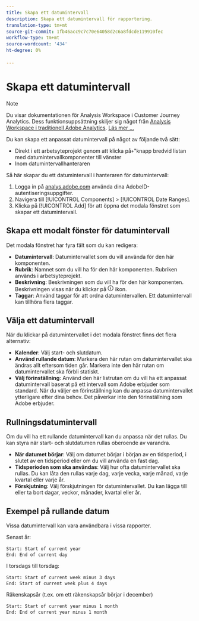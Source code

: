 ```yaml
---
title: Skapa ett datumintervall
description: Skapa ett datumintervall för rapportering.
translation-type: tm+mt
source-git-commit: 1fb46acc9c7c70e64058d2c6a8fdcde119910fec
workflow-type: tm+mt
source-wordcount: '434'
ht-degree: 0%

---
```



# Skapa ett datumintervall

>[!NOTE]
>
>Du visar dokumentationen för Analysis Workspace i Customer Journey Analytics. Dess funktionsuppsättning skiljer sig något från [Analysis Workspace i traditionell Adobe Analytics](https://docs.adobe.com/content/help/en/analytics/analyze/analysis-workspace/home.html). [Läs mer …](/help/getting-started/cja-aa.md)

Du kan skapa ett anpassat datumintervall på något av följande två sätt:

* Direkt i ett arbetsyteprojekt genom att klicka på`+`&quot;knapp bredvid listan med datumintervallkomponenter till vänster
* Inom datumintervallhanteraren

Så här skapar du ett datumintervall i hanteraren för datumintervall:

1. Logga in på [analys.adobe.com](https://analytics.adobe.com) använda dina AdobeID-autentiseringsuppgifter.
1. Navigera till [!UICONTROL Components] > [!UICONTROL Date Ranges].
1. Klicka på [!UICONTROL Add] för att öppna det modala fönstret som skapar ett datumintervall.

## Skapa ett modalt fönster för datumintervall

Det modala fönstret har fyra fält som du kan redigera:

* **Datumintervall**: Datumintervallet som du vill använda för den här komponenten.
* **Rubrik**: Namnet som du vill ha för den här komponenten. Rubriken används i arbetsyteprojekt.
* **Beskrivning**: Beskrivningen som du vill ha för den här komponenten. Beskrivningen visas när du klickar på ![i](../assets/i.png) ikon.
* **Taggar**: Använd taggar för att ordna datumintervallen. Ett datumintervall kan tillhöra flera taggar.

## Välja ett datumintervall

När du klickar på datumintervallet i det modala fönstret finns det flera alternativ:

* **Kalender**: Välj start- och slutdatum.
* **Använd rullande datum**: Markera den här rutan om datumintervallet ska ändras allt eftersom tiden går. Markera inte den här rutan om datumintervallet ska förbli statiskt.
* **Välj förinställning**: Använd den här listrutan om du vill ha ett anpassat datumintervall baserat på ett intervall som Adobe erbjuder som standard. När du väljer en förinställning kan du anpassa datumintervallet ytterligare efter dina behov. Det påverkar inte den förinställning som Adobe erbjuder.

## Rullningsdatumintervall

Om du vill ha ett rullande datumintervall kan du anpassa när det rullas. Du kan styra när start- och slutdatumen rullas oberoende av varandra.

* **När datumet börjar**: Välj om datumet börjar i början av en tidsperiod, i slutet av en tidsperiod eller om du vill använda en fast dag.
* **Tidsperioden som ska användas**: Välj hur ofta datumintervallet ska rullas. Du kan låta den rullas varje dag, varje vecka, varje månad, varje kvartal eller varje år.
* **Förskjutning**: Välj förskjutningen för datumintervallet. Du kan lägga till eller ta bort dagar, veckor, månader, kvartal eller år.

## Exempel på rullande datum

Vissa datumintervall kan vara användbara i vissa rapporter.

Senast år:

```text
Start: Start of current year
End: End of current day
```

I torsdags till torsdag:

```text
Start: Start of current week minus 3 days
End: Start of current week plus 4 days
```

Räkenskapsår (t.ex. om ett räkenskapsår börjar i december)

```text
Start: Start of current year minus 1 month
End: End of current year minus 1 month
```
